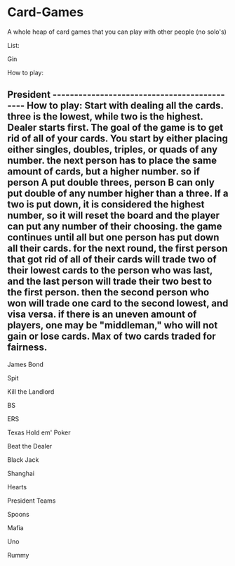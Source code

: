 # Card-Games

A whole heap of card games that you can play with other people (no solo's)

List:

Gin

How to play:

President --------------------------------------------
How to play: Start with dealing all the cards. three is the lowest, while two is the highest. Dealer starts first. The goal of the game is to get rid of all of your cards. You start by either placing either singles, doubles, triples, or quads of any number. the next person has to place the same amount of cards, but a higher number. so if person A put double threes, person B can only put double of any number higher than a three. If a two is put down, it is considered the highest number, so it will reset the board and the player can put any number of their choosing. the game continues until all but one person has put down all their cards. for the next round, the first person that got rid of all of their cards will trade two of their lowest cards to the person who was last, and the last person will trade their two best to the first person. then the second person who won will trade one card to the second lowest, and visa versa. if there is an uneven amount of players, one may be "middleman," who will not gain or lose cards. Max of two cards traded for fairness.
----------------------------------------------


James Bond

Spit

Kill the Landlord

BS

ERS

Texas Hold em' Poker

Beat the Dealer

Black Jack

Shanghai

Hearts

President Teams

Spoons

Mafia

Uno

Rummy


